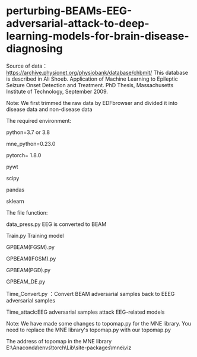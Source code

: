 # perturbing-BEAMs-EEG-adversarial-attack-to-deep-learning-models-for-brain-disease-diagnosing

Source of data：https://archive.physionet.org/physiobank/database/chbmit/
This database is described in Ali Shoeb. Application of Machine Learning to Epileptic Seizure Onset Detection and Treatment. PhD Thesis, Massachusetts Institute of Technology, September 2009.

Note: We first trimmed the raw data by EDFbrowser and divided it into disease data and non-disease data


The required environment:

python=3.7 or 3.8

mne_python=0.23.0

pytorch= 1.8.0

pywt

scipy

pandas

sklearn


The file function:

data_press.py        EEG is converted to BEAM

Train.py     Training model

GPBEAM(FGSM).py

GPBEAM(IFGSM).py

GPBEAM(PGD).py

GPBEAM_DE.py

Time_Convert.py    ：Convert BEAM adversarial samples back to EEEG adversarial samples

Time_attack:EEG adversarial samples attack EEG-related models


Note: We have made some changes to topomap.py for the MNE library. You need to replace the MNE library's topomap.py with our topomap.py

The address of topomap in the MNE library E:\Anaconda\envs\torch\Lib\site-packages\mne\viz
